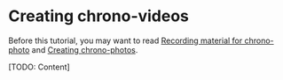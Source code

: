 # Creating chrono-videos

Before this tutorial, you may want to read
[Recording material for chrono-photo](tutorial_recording.md)
and [Creating chrono-photos](tutorial_photos.md).

[TODO: Content]
